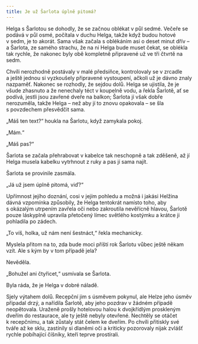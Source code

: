 ```yaml
---
title: Je už Šarlota úplně pitomá?
---
```


Helga s Šarlotou se dohodly, že se začnou oblékat v půl sedmé. Večeře se podává v půl osmé, počítala v duchu Helga, takže když budou hotové v sedm, je to akorát. Sama však začala s oblékáním asi o deset minut dřív – a Šarlota, ze samého strachu, že na ni Helga bude muset čekat, se oblékla tak rychle, že nakonec byly obě kompletně připravené už ve tři čtvrtě na sedm.

  

Chvíli nerozhodně postávaly v malé předsíňce, kontrolovaly se v zrcadle a ještě jednou si vyzkoušely připravené vystoupení, ačkoli už je dávno znaly nazpaměť. Nakonec se rozhodly, že sejdou dolů. Helga se ujistila, že je všude zhasnuto a že nenechaly téct v koupelně vodu, a řekla Šarlotě, ať se podívá, jestli jsou zavřené dveře na balkon; Šarlota jí však dobře nerozuměla, takže Helga – než aby jí to znovu opakovala – se šla s povzdechem přesvědčit sama.

„Máš ten text?“ houkla na Šarlotu, když zamykala pokoj.

„Mám.“

„Máš pas?“

Šarlota se začala přehrabovat v kabelce tak neschopně a tak zděšeně, až jí Helga musela kabelku vytrhnout z ruky a pas jí sama najít.

Šarlota se provinile zasmála.

„Já už jsem úplně pitomá, viď?“

Upřímnost jejího doznání, cosi v jejím pohledu a možná i jakási Helžina dávná vzpomínka způsobily, že Helga tentokrát namísto toho, aby s okázalým utrpením zavřela oči nebo zakroutila nevěřícně hlavou, Šarlotě pouze láskyplně upravila přetočený límec světlého kostýmku a krátce ji pohladila po zádech.

„To víš, holka, už nám není šestnáct,“ řekla mechanicky.

Myslela přitom na to, zda bude moci příští rok Šarlotu vůbec ještě někam vzít. Ale s kým by v tom případě jela?

Nevěděla.

„Bohužel ani čtyřicet,“ usmívala se Šarlota.

Byla ráda, že je Helga v dobré náladě.

Sjely výtahem dolů. Recepční jim s úsměvem pokynul, ale Helze jeho úsměv připadal drzý, a nařídila Šarlotě, aby jeho pozdrav v žádném případě neopětovala. Uraženě prošly hotelovou halou k dvojkřídlým proskleným dveřím do restaurace, ale ty ještě nebyly otevřené. Nechtěly se otáčet k recepčnímu, a tak zůstaly stát čelem ke dveřím. Po chvíli přitiskly své tváře až ke sklu, zastínily si dlaněmi oči a kriticky pozorovaly nijak zvlášť rychle pobíhající číšníky, kteří teprve prostírali.
